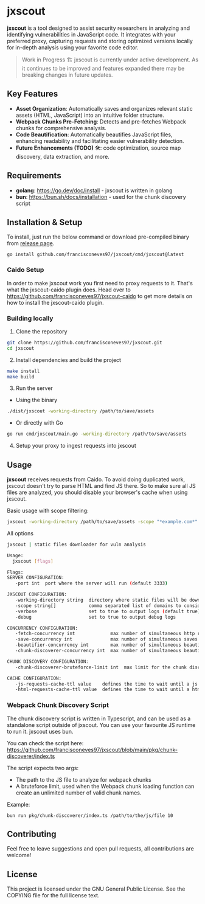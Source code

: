 # jxscout

**jxscout** is a tool designed to assist security researchers in analyzing and identifying vulnerabilities in JavaScript code. It integrates with your preferred proxy, capturing requests and storing optimized versions locally for in-depth analysis using your favorite code editor.

> Work in Progress 🏗️ jxscout is currently under active development. As it continues to be improved and features expanded there may be breaking changes in future updates.

## Key Features

- **Asset Organization**: Automatically saves and organizes relevant static assets (HTML, JavaScript) into an intuitive folder structure.
- **Webpack Chunks Pre-Fetching**: Detects and pre-fetches Webpack chunks for comprehensive analysis.
- **Code Beautification**: Automatically beautifies JavaScript files, enhancing readability and facilitating easier vulnerability detection.
- **Future Enhancements (TODO)** 🛠️: code optimization, source map discovery, data extraction, and more.

## Requirements

- **golang**: https://go.dev/doc/install - jxscout is written in golang
- **bun**: https://bun.sh/docs/installation - used for the chunk discovery script

## Installation & Setup

To install, just run the below command or download pre-compiled binary from [release page](https://github.com/francisconeves97/jxscout/releases).

```
go install github.com/francisconeves97/jxscout/cmd/jxscout@latest
```

### Caido Setup

In order to make jxscout work you first need to proxy requests to it. That's what the jxscout-caido plugin does. Head over to https://github.com/francisconeves97/jxscout-caido to get more details on how to install the jxscout-caido plugin.

### Building locally

1. Clone the repository

```bash
git clone https://github.com/francisconeves97/jxscout.git
cd jxscout
```

2. Install dependencies and build the project

```bash
make install
make build
```

3. Run the server

- Using the binary

```bash
./dist/jxscout -working-directory /path/to/save/assets
```

- Or directly with Go

```bash
go run cmd/jxscout/main.go -working-directory /path/to/save/assets
```

4. Setup your proxy to ingest requests into jxscout

## Usage

**jxscout** receives requests from Caido. To avoid doing duplicated work, jxscout doesn't try to parse HTML and find JS there. So to make sure all JS files are analyzed, you should disable your browser's cache when using jxscout.

Basic usage with scope filtering:

```bash
jxscout -working-directory /path/to/save/assets -scope "*example.com*"
```

All options

```bash
jxscout | static files downloader for vuln analysis

Usage:
  jxscout [flags]

Flags:
SERVER CONFIGURATION:
   -port int  port where the server will run (default 3333)

JXSCOUT CONFIGURATION:
   -working-directory string  directory where static files will be downloaded to
   -scope string[]            comma separated list of domains to consider for saving and analyzing html (e.g. "*google.com*,*facebook.com*")
   -verbose                   set to true to output logs (default true)
   -debug                     set to true to output debug logs

CONCURRENCY CONFIGURATION:
   -fetch-concurrency int             max number of simultaneous http requests (default 5)
   -save-concurrency int              max number of simultaneous saves to file system (default 5)
   -beautifier-concurrency int        max number of simultaneous beautifier processes (default 5)
   -chunk-discoverer-concurrency int  max number of simultaneous beautifier processes (default 5)

CHUNK DISCOVERY CONFIGURATION:
   -chunk-discoverer-bruteforce-limit int  max limit for the chunk discoverer to try and bruteforce chunks (default 3000)

CACHE CONFIGURATION:
   -js-requests-cache-ttl value    defines the time to wait until a js file is downloaded and processed again (default 1h0m0s)
   -html-requests-cache-ttl value  defines the time to wait until a html file is downloaded and processed again (default 1h0m0s)
```

### Webpack Chunk Discovery Script

The chunk discovery script is written in Typescript, and can be used as a standalone script outside of jxscout. You can use your favourite JS runtime to run it. jxscout uses bun.

You can check the script here: https://github.com/francisconeves97/jxscout/blob/main/pkg/chunk-discoverer/index.ts

The script expects two args:

- The path to the JS file to analyze for webpack chunks
- A bruteforce limit, used when the Webpack chunk loading function can create an unlimited number of valid chunk names.

Example:

```
bun run pkg/chunk-discoverer/index.ts /path/to/the/js/file 10
```

## Contributing

Feel free to leave suggestions and open pull requests, all contributions are welcome!

## License

This project is licensed under the GNU General Public License. See the COPYING file for the full license text.
